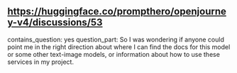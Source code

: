 ## https://huggingface.co/prompthero/openjourney-v4/discussions/53

contains_question: yes
question_part: So I was wondering if anyone could point me in the right direction about where I can find the docs for this model or some other text-image models, or information about how to use these services in my project.